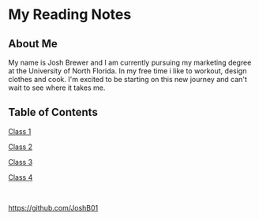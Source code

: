 # My Reading Notes

## About Me

My name is Josh Brewer and I am currently pursuing my marketing degree at the University of North Florida. In my free time i like to workout, design clothes and cook. I'm excited to be starting on this new journey and can't wait to see where it takes me.

## Table of Contents

[Class 1](class1.md)

[Class 2](class2.md)

[Class 3](class3.md)

[Class 4](class4.md)

<br/>

<https://github.com/JoshB01>
